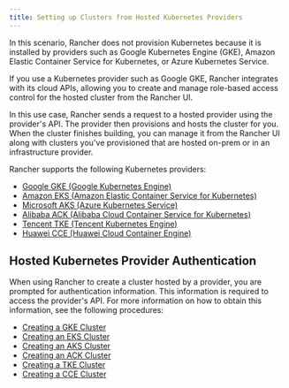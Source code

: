 ```yaml
---
title: Setting up Clusters from Hosted Kubernetes Providers
---
```


<head>
  <link rel="canonical" href="https://ranchermanager.docs.rancher.com/how-to-guides/new-user-guides/kubernetes-clusters-in-rancher-setup/set-up-clusters-from-hosted-kubernetes-providers"/>
</head>

In this scenario, Rancher does not provision Kubernetes because it is installed by providers such as Google Kubernetes Engine (GKE), Amazon Elastic Container Service for Kubernetes, or Azure Kubernetes Service.

If you use a Kubernetes provider such as Google GKE, Rancher integrates with its cloud APIs, allowing you to create and manage role-based access control for the hosted cluster from the Rancher UI.

In this use case, Rancher sends a request to a hosted provider using the provider's API. The provider then provisions and hosts the cluster for you. When the cluster finishes building, you can manage it from the Rancher UI along with clusters you've provisioned that are hosted on-prem or in an infrastructure provider.

Rancher supports the following Kubernetes providers:

- [Google GKE (Google Kubernetes Engine)](https://cloud.google.com/kubernetes-engine/)
- [Amazon EKS (Amazon Elastic Container Service for Kubernetes)](https://aws.amazon.com/eks/)
- [Microsoft AKS (Azure Kubernetes Service)](https://azure.microsoft.com/en-us/services/kubernetes-service/)
- [Alibaba ACK (Alibaba Cloud Container Service for Kubernetes)](https://www.alibabacloud.com/product/kubernetes)
- [Tencent TKE (Tencent Kubernetes Engine)](https://intl.cloud.tencent.com/product/tke)
- [Huawei CCE (Huawei Cloud Container Engine)](https://www.huaweicloud.com/en-us/product/cce.html)

## Hosted Kubernetes Provider Authentication

When using Rancher to create a cluster hosted by a provider, you are prompted for authentication information. This information is required to access the provider's API. For more information on how to obtain this information, see the following procedures:

- [Creating a GKE Cluster](gke.md)
- [Creating an EKS Cluster](eks.md)
- [Creating an AKS Cluster](aks.md)
- [Creating an ACK Cluster](alibaba.md)
- [Creating a TKE Cluster](tencent.md)
- [Creating a CCE Cluster](huawei.md)
